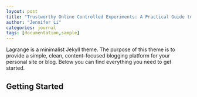 ```yaml
---
layout: post
title: "Trustworthy Online Controlled Experiments: A Practical Guide to A/B Testing"
author: "Jennifer Li"
categories: journal
tags: [documentation,sample]
---
```


Lagrange is a minimalist Jekyll theme. The purpose of this theme is to provide a simple, clean, content-focused blogging platform for your personal site or blog. Below you can find everything you need to get started.

## Getting Started
